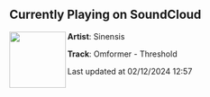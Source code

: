 ## Currently Playing on SoundCloud

[<img align="left" width="100" src="https://i1.sndcdn.com/artworks-gCWZ1wHj1QfdOiGS-gBQ0bw-t500x500.jpg">](https://soundcloud.com/sinensis-ute/omformer-threshold)

**Artist**: Sinensis 

**Track**: Omformer - Threshold

Last updated at 02/12/2024 12:57
